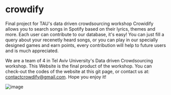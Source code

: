 # crowdify
Final project for TAU's data driven crowdsourcing workshop
Crowidify allows you to search songs in Spotify based on their lyrics, themes and more. 
Each user can contribute to our database, it's easy! 
You can just fill a query about your recenetly heard songs, or you can play in our 
specially designed games and earn points, every contribution will help to future users and is much appreciated.

We are a team of 4 in Tel Aviv University's Data driven Crowdsourcing workshop.
This Website is the final product of the workshop. 
You can check-out the codes of the website at this git page, or contact us at: contactcrowdify@gmail.com.
Hope you enjoy it!

![image](https://user-images.githubusercontent.com/63152532/122686116-3975c680-d218-11eb-9d66-3d841c360ba7.png)
